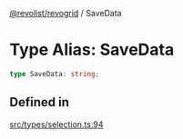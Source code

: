 [@revolist/revogrid](README.md) / SaveData

# Type Alias: SaveData

```ts
type SaveData: string;
```

## Defined in

[src/types/selection.ts:94](https://github.com/revolist/revogrid/blob/a348821be3a2642110f5dc893d4bd9cba16c5101/src/types/selection.ts#L94)
